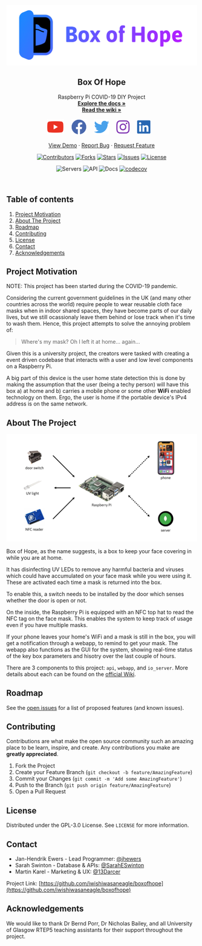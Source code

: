 <!-- PROJECT LOGO -->
<br />
<div align="center">
  <a href="https://boxofhope.co.uk/">
    <img src="images/Gradient_Banner.png" alt="Logo" height="160">
  </a>

  <h2 align="center">Box Of Hope</h2>  
  
  <p align="center">
    Raspberry Pi COVID-19 DIY Project
    <br />
    <a href="https://boxofhope.co.uk/docs/index.html"><strong>Explore the docs »</strong></a>
    <br />
    <a href="https://github.com/iwishiwasaneagle/boxofhope/wiki"><strong>Read the wiki »</strong></a>
    <br />
    <br />
    <a href="https://www.youtube.com/channel/UCG8txVUxQb3aCut7adeDU7A"><img height=40 src="images/youtube.svg"></img></a>&nbsp;&nbsp;&nbsp;&nbsp;
    <a href="https://www.facebook.com/Box-of-Hope-106011608167716"><img height=40 src="images/facebook.svg"></img></a>&nbsp;&nbsp;&nbsp;&nbsp;
    <a href="https://twitter.com/theboxofhope"><img height=40 src="images/twitter.svg"></img></a>&nbsp;&nbsp;&nbsp;&nbsp;
    <a href="https://www.instagram.com/theboxofhope"><img height=40 src="images/instagram.svg"></img></a>&nbsp;&nbsp;&nbsp;&nbsp;
    <a href="https://www.linkedin.com/company/theboxofhope"><img height=40 src="images/linkedin.svg"></img></a>&nbsp;&nbsp;&nbsp;&nbsp;
    <br />
    <br />
    <a href="https://www.boxofhope.co.uk">View Demo</a>
    ·
    <a href="https://github.com/iwishiwasaneagle/boxofhope/issues/new?assignees=&labels=&template=bug_report.md&title=">Report Bug</a>
    ·
    <a href="https://github.com/iwishiwasaneagle/boxofhope/issues/new?assignees=&labels=&template=feature_request.md&title=">Request Feature</a>
  </p>
</div>
<div align="center">
  
[![Contributors](https://img.shields.io/github/contributors/iwishiwasaneagle/boxofhope.svg?style=for-the-badge)](https://github.com/iwishiwasaneagle/boxofhope/graphs/contributors)
[![Forks](https://img.shields.io/github/forks/iwishiwasaneagle/boxofhope.svg?style=for-the-badge)](https://github.com/iwishiwasaneagle/boxofhope/network/members)
[![Stars](https://img.shields.io/github/stars/iwishiwasaneagle/boxofhope.svg?style=for-the-badge)](https://github.com/iwishiwasaneagle/boxofhope/stargazers)
[![Issues](https://img.shields.io/github/issues/iwishiwasaneagle/boxofhope.svg?style=for-the-badge)](https://github.com/iwishiwasaneagle/boxofhope/issues)
[![License](https://img.shields.io/github/license/iwishiwasaneagle/boxofhope.svg?style=for-the-badge)](https://github.com/iwishiwasaneagle/boxofhope/blob/main/LICENSE)
</div>
<div align="center">

![Servers](https://github.com/iwishiwasaneagle/boxofhope/workflows/Servers/badge.svg)
![API](https://github.com/iwishiwasaneagle/boxofhope/actions/workflows/api_ci.yml/badge.svg)
![Docs](https://github.com/iwishiwasaneagle/boxofhope/workflows/Docs/badge.svg)
[![codecov](https://codecov.io/gh/iwishiwasaneagle/boxofhope/branch/main/graph/badge.svg?token=KQ8XKQ7CFM)](https://codecov.io/gh/iwishiwasaneagle/boxofhope)

</div>
<br />

<!-- TABLE OF CONTENTS -->

## Table of contents

<ol>
    <li><a href="#project-motivation">Project Motivation</a></li>
    <li><a href="#about-the-project">About The Project</a></li>
    <li><a href="#roadmap">Roadmap</a></li>
    <li><a href="#contributing">Contributing</a></li>
    <li><a href="#license">License</a></li>
    <li><a href="#contact">Contact</a></li>
    <li><a href="#acknowledgements">Acknowledgements</a></li>
</ol>

<!-- PROJECT MOTIVATION -->

## Project Motivation

NOTE: This project has been started during the COVID-19 pandemic.

Considering the current government guidelines in the UK (and many other countries across the world) require people to wear reusable cloth face masks when in indoor shared spaces, they have become parts of our daily lives, but we still ocassionaly leave them behind or lose track when it's time to wash them. Hence, this project attempts to solve the annoying problem of:

> Where's my mask? Oh I left it at home... again...

Given this is a university project, the creators were tasked with creating a event driven codebase that interacts with a user and low level components on a Raspberry Pi.

A big part of this device is the user home state detection this is done by making the assumption that the user (being a techy person) will have this box a) at home and b) carries a mobile phone or some other **WiFi** enabled technology on them. Ergo, the user is home if the portable device's IPv4 address is on the same network.

<!-- ABOUT THE PROJECT -->

## About The Project
<div align="center">
  <img src="images/Components.png" alt="System Overview">
</div>

Box of Hope, as the name suggests, is a box to keep your face covering in while you are at home. 

It has disinfecting UV LEDs to remove any harmful bacteria and viruses which could have accumulated on your face mask while you were using it. These are activated each time a mask is returned into the box. 

To enable this, a switch needs to be installed by the door which senses whether the door is open or not. 

On the inside, the Raspberry Pi is equipped with an NFC top hat to read the NFC tag on the face mask. This enables the system to keep track of usage even if you have multiple masks. 

If your phone leaves your home's WiFi and a mask is still in the box, you will get a notification through a webapp, to remind to get your mask. The webapp also functions as the GUI for the system, showing real-time status of the key box parameters and hisotry over the last couple of hours. 

There are 3 components to this project: `api`, `webapp`, and `io_server`. More details about each can be found on the [official Wiki](https://github.com/iwishiwasaneagle/boxofhope/wiki/System-Overview). 

<!-- ROADMAP -->

## Roadmap

See the [open issues](https://github.com/iwishiwasaneagle/boxofhope/issues?q=is%3Aopen+is%3Aissue+label%3Afeature) for a list of proposed features (and known issues).

<!-- CONTRIBUTING -->

## Contributing

Contributions are what make the open source community such an amazing place to be learn, inspire, and create. Any contributions you make are **greatly appreciated**.

1. Fork the Project
2. Create your Feature Branch (`git checkout -b feature/AmazingFeature`)
3. Commit your Changes (`git commit -m 'Add some AmazingFeature'`)
4. Push to the Branch (`git push origin feature/AmazingFeature`)
5. Open a Pull Request

<!-- LICENSE -->

## License

Distributed under the GPL-3.0 License. See `LICENSE` for more information.

<!-- CONTACT -->

## Contact

* Jan-Hendrik Ewers - Lead Programmer: [@jhewers](https://twitter.com/jhewers) 
* Sarah Swinton - Database & APIs: [@SarahESwinton](https://twitter.com/SarahESwinton)
* Martin Karel - Marketing & UX: [@13Darcer](https://twitter.com/13Darcer)

Project Link: [https://github.com/iwishiwasaneagle/boxofhope](https://github.com/iwishiwasaneagle/boxofhope)

<!-- ACKNOWLEDGMENTS -->

## Acknowledgements

We would like to thank Dr Bernd Porr, Dr Nicholas Bailey, and all University of Glasgow RTEP5 teaching assistants for their support throughout the project. 
